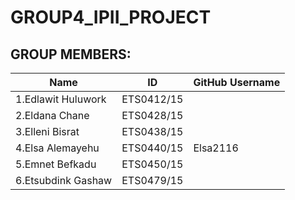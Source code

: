 # GROUP4_IPII_PROJECT

## GROUP MEMBERS:

| Name                  | ID             | GitHub Username |
|-----------------------|----------------|-----------------|
| 1.Edlawit Huluwork    |  ETS0412/15    |                 |
| 2.Eldana Chane        |  ETS0428/15    |                 |
| 3.Elleni Bisrat       |  ETS0438/15    |                 |
| 4.Elsa Alemayehu      |  ETS0440/15    |  Elsa2116       |
| 5.Emnet Befkadu       |  ETS0450/15    |                 |
| 6.Etsubdink Gashaw    |  ETS0479/15    |                 |
